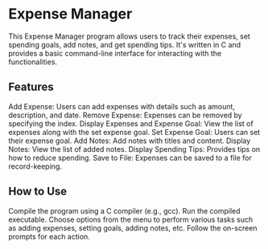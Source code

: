 <h1>Expense Manager</h1>
This Expense Manager program allows users to track their expenses, set spending goals, add notes, and get spending tips. It's written in C and provides a basic command-line interface for interacting with the functionalities.

<h2>Features</h2>
Add Expense: Users can add expenses with details such as amount, description, and date.
Remove Expense: Expenses can be removed by specifying the index.
Display Expenses and Expense Goal: View the list of expenses along with the set expense goal.
Set Expense Goal: Users can set their expense goal.
Add Notes: Add notes with titles and content.
Display Notes: View the list of added notes.
Display Spending Tips: Provides tips on how to reduce spending.
Save to File: Expenses can be saved to a file for record-keeping.
<h2>How to Use</h2>
Compile the program using a C compiler (e.g., gcc).
Run the compiled executable.
Choose options from the menu to perform various tasks such as adding expenses, setting goals, adding notes, etc.
Follow the on-screen prompts for each action.
